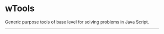 # wTools

Generic purpose tools of base level for solving problems in Java Script.

_ _ _ _ _ _















































































